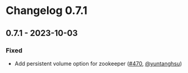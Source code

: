 # Changelog 0.7.1

## 0.7.1 - 2023-10-03

### Fixed

- Add persistent volume option for zookeeper ([#470](https://github.com/antrea-io/theia/pull/470), [@yuntanghsu])

[@yuntanghsu]: https://github.com/yuntanghsu
